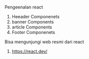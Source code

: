 Pengeenalan react 
1. Heeader Componenets
2. banner Components
3. article Components
4. Footer Componenets

Bisa mengunjungi web resmi dari react 
1. https://react.dev/
